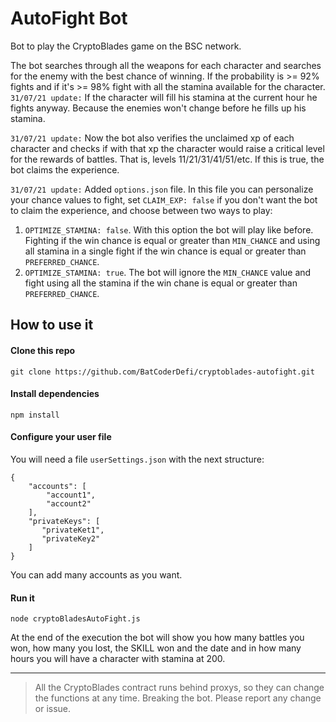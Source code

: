 # AutoFight Bot
Bot to play the CryptoBlades game on the BSC network.

The bot searches through all the weapons for each character and searches for the enemy with the best chance of winning.
If the probability is >= 92% fights and if it's >= 98% fight with all the stamina available for the character.
`31/07/21 update:` If the character will fill his stamina at the current hour he fights anyway. Because the enemies won't change before he fills up his stamina.

`31/07/21 update:` Now the bot also verifies the unclaimed xp of each character and checks if with that xp the character would raise a critical level for the rewards of battles. That is, levels 11/21/31/41/51/etc.
If this is true, the bot claims the experience.

`31/07/21 update:` Added `options.json` file. In this file you can personalize your chance values to fight, set `CLAIM_EXP: false` if you don't want the bot to claim the experience, and choose between two ways to play:
1. `OPTIMIZE_STAMINA: false`. With this option the bot will play like before. Fighting if the win chance is equal or greater than `MIN_CHANCE` and using all stamina in a single fight if the win chance is equal or greater than `PREFERRED_CHANCE`.
2. `OPTIMIZE_STAMINA: true`. The bot will ignore the `MIN_CHANCE` value and fight using all the stamina if the win chane is equal or greater than `PREFERRED_CHANCE`.

## How to use it
#### Clone this repo
```
git clone https://github.com/BatCoderDefi/cryptoblades-autofight.git
```
#### Install dependencies
```
npm install
```
#### Configure your user file
You will need a file `userSettings.json` with the next structure:
```
{
    "accounts": [
        "account1",
        "account2"
    ],
    "privateKeys": [
       "privateKet1",
       "privateKey2"
    ]
}
```
You can add many accounts as you want.
#### Run it
```
node cryptoBladesAutoFight.js
```
At the end of the execution the bot will show you how many battles you won, how many you lost, the SKILL won and the date and in how many hours you will have a character with stamina at 200.

---
> All the CryptoBlades contract runs behind proxys, so they can change the functions at any time. Breaking the bot.
> Please report any change or issue.
